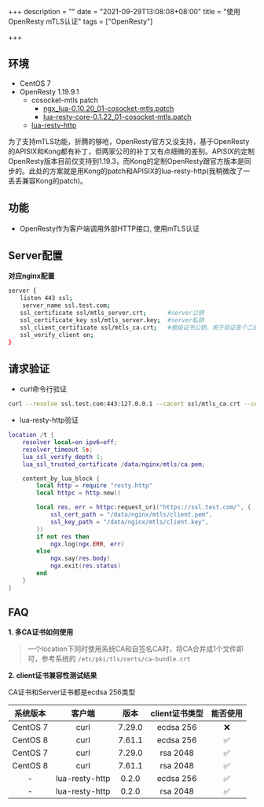 +++
description = ""
date = "2021-09-29T13:08:08+08:00"
title = "使用OpenResty mTLS认证"
tags = ["OpenResty"]

+++

## 环境

- CentOS 7
- OpenResty 1.19.9.1
    - cosocket-mtls patch
		- [ngx_lua-0.10.20_01-cosocket-mtls.patch](https://github.com/Kong/kong-build-tools/blob/master/openresty-patches/patches/1.19.9.1/ngx_lua-0.10.20_01-cosocket-mtls.patch)
		- [lua-resty-core-0.1.22_01-cosocket-mtls.patch](https://github.com/Kong/kong-build-tools/blob/master/openresty-patches/patches/1.19.9.1/lua-resty-core-0.1.22_01-cosocket-mtls.patch)
    - [lua-resty-http](https://github.com/vinsonzou/lua-resty-http)

为了支持mTLS功能，折腾的够呛，OpenResty官方又没支持，基于OpenResty的APISIX和Kong都有补丁，但两家公司的补丁又有点细微的差别。APISIX的定制OpenResty版本目前仅支持到1.19.3，而Kong的定制OpenResty跟官方版本是同步的。此处的方案就是用Kong的patch和APISIX的lua-resty-http(我稍微改了一丢丢兼容Kong的patch)。

## 功能

- OpenResty作为客户端调用外部HTTP接口, 使用mTLS认证

## Server配置

**对应nginx配置**

```sh
server {
　　listen 443 ssl;
    server_name ssl.test.com;
　　ssl_certificate ssl/mtls_server.crt;      #server公钥
　　ssl_certificate_key ssl/mtls_server.key;  #server私钥
　　ssl_client_certificate ssl/mtls_ca.crt;   #根级证书公钥，用于验证各个二级client
　　ssl_verify_client on;
}
```

## 请求验证

- curl命令行验证

```sh
curl --resolve ssl.test.com:443:127.0.0.1 --cacert ssl/mtls_ca.crt --cert ssl/mtls_client.crt --key mtls_client.key https://ssl.test.com
```

- lua-resty-http验证

```lua
location /t {
    resolver local=on ipv6=off;
    resolver_timeout 5s;
    lua_ssl_verify_depth 1;
    lua_ssl_trusted_certificate /data/nginx/mtls/ca.pem;

    content_by_lua_block {
        local http = require "resty.http"
        local httpc = http.new()

        local res, err = httpc:request_uri("https://ssl.test.com/", {
            ssl_cert_path = "/data/nginx/mtls/client.pem",
            ssl_key_path = "/data/nginx/mtls/client.key",
        })
        if not res then
            ngx.log(ngx.ERR, err)
        else
            ngx.say(res.body)
            ngx.exit(res.status)
        end
    }
}
```

## FAQ

**1. 多CA证书如何使用**
> 一个location下同时使用系统CA和自签名CA时，将CA合并成1个文件即可，参考系统的 `/etc/pki/tls/certs/ca-bundle.crt`

**2. client证书兼容性测试结果**

CA证书和Server证书都是ecdsa 256类型

|系统版本|客户端|版本|client证书类型| 能否使用|
|:-:|:-:|:-:|:-:|:-:|
|CentOS 7 | curl           | 7.29.0 | ecdsa 256      | ❌        |
|CentOS 8 | curl           | 7.61.1 | ecdsa 256      | ✅        |
|CentOS 7 | curl           | 7.29.0 | rsa 2048       | ✅        |
|CentOS 8 | curl           | 7.61.1 | rsa 2048       | ✅        |
|-        | lua-resty-http | 0.2.0  | ecdsa 256      | ✅        |
|-        | lua-resty-http | 0.2.0  | rsa 2048       | ✅        |
